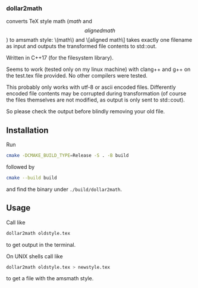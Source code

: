 ### dollar2math
converts TeX style math ($math$ and $$aligned math$$) to amsmath style: \\(math\\)
and \\[aligned math\\] takes exactly one filename as input and outputs the
transformed file contents to std::out.

Written in C++17 (for the filesystem library).

Seems to work (tested only on my linux machine) with clang++ and g++ on the test.tex file provided.
No other compilers were tested.

This probably only works with utf-8 or ascii encoded files.
Differently encoded file contents may be corrupted
during transformation (of course the files themselves are not modified, as
output is only sent to std::cout).

So please check the output before blindly removing your old file.

## Installation
Run

```sh
cmake -DCMAKE_BUILD_TYPE=Release -S . -B build
```

followed by 

```sh
cmake --build build
```

and find the binary under `./build/dollar2math`.

## Usage
Call like

```sh
dollar2math oldstyle.tex
```

to get output in the terminal.

On UNIX shells call like

```sh
dollar2math oldstyle.tex > newstyle.tex
```
to get a file with the amsmath style.
